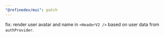 ```yaml
---
"@refinedev/mui": patch
---
```


fix: render user avatar and name in `<HeaderV2 />` based on user data from `authProvider`.
